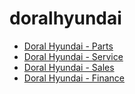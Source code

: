 # doralhyundai

* [Doral Hyundai - Parts](./parts)
* [Doral Hyundai - Service](./service)
* [Doral Hyundai - Sales](./sales)
* [Doral Hyundai - Finance](./finance)